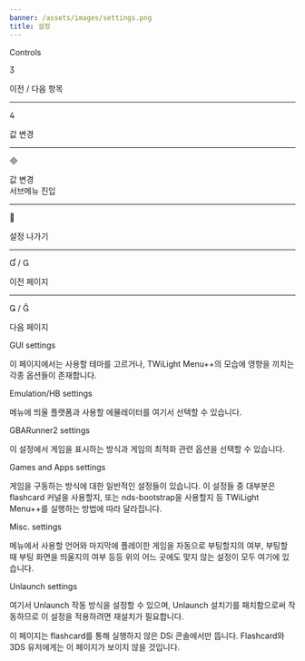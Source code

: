 ```yaml
---
banner: /assets/images/settings.png
title: 설정
---
```


<div id="conrols" class="section-title">Controls</div>
<div class="section-body">
    <div class="button-action-group">
        <p class="button-action button">&#xE07D;</p>
        <p class="button-action-text">이전 / 다음 항목</p>
    </div>
    <hr>
    <div class="button-action-group">
        <p class="button-action button">&#xE07E;</p>
        <p class="button-action-text">값 변경</p>
    </div>
    <hr>
    <div class="button-action-group">
        <p class="button-action button">&#xE000;</p>
        <p class="button-action-text">값 변경<br>서브메뉴 진입</p>
    </div>
    <hr>
    <div class="button-action-group">
        <p class="button-action button">&#xE001;</p>
        <p class="button-action-text">설정 나가기</p>
    </div>
    <hr>
    <div class="button-action-group">
        <p class="button-action button">&#xE004; / &#xE002;</p>
        <p class="button-action-text">이전 페이지</p>
    </div>
    <hr>
    <div class="button-action-group">
        <p class="button-action button">&#xE003; / &#xE005;</p>
        <p class="button-action-text">다음 페이지</p>
    </div>
</div>

<div id="gui-settings" class="section-title">GUI settings</div>
<div class="section-body">
    <p>이 페이지에서는 사용할 테마를 고르거나, TWiLight Menu++의 모습에 영향을 끼치는 각종 옵션들이 존재합니다.</p>
</div>

<div id="emulation-hb-settings" class="section-title">Emulation/HB settings</div>
<div class="section-body">
    <p>메뉴에 띄울 플랫폼과 사용할 에뮬레이터를 여기서 선택할 수 있습니다.</p>
</div>

<div id="gbarunner2-settings" class="section-title">GBARunner2 settings</div>
<div class="section-body">
    <p>이 설정에서 게임을 표시하는 방식과 게임의 최적화 관련 옵션을 선택할 수 있습니다.</p>
</div>

<div id="games-and-apps-settings" class="section-title">Games and Apps settings</div>
<div class="section-body">
    <p>게임을 구동하는 방식에 대한 일반적인 설정들이 있습니다. 이 설정들 중 대부분은 flashcard 커널을 사용할지, 또는 nds-bootstrap을 사용할지 등 TWiLight Menu++를 실행하는 방법에 따라 달라집니다.</p>
</div>

<div id="misc-settings" class="section-title">Misc. settings</div>
<div class="section-body">
    <p>메뉴에서 사용할 언어와 마지막에 플레이한 게임을 자동으로 부팅할지의 여부, 부팅할 때 부팅 화면을 띄울지의 여부 등등 위의 어느 곳에도 맞지 않는 설정이 모두 여기에 있습니다.</p>
</div>

<div id="unlaunch-settings" class="section-title">Unlaunch settings</div>
<div class="section-body">
    <p>여기서 Unlaunch 작동 방식을 설정할 수 있으며, Unlaunch 설치기를 패치함으로써 작동하므로 이 설정을 적용하려면 재설치가 필요합니다.</p>
    <p>이 페이지는 flashcard를 통해 실행하지 않은 DSi 콘솔에서만 뜹니다. Flashcard와 3DS 유저에게는 이 페이지가 보이지 않을 것입니다.</p>
</div>
